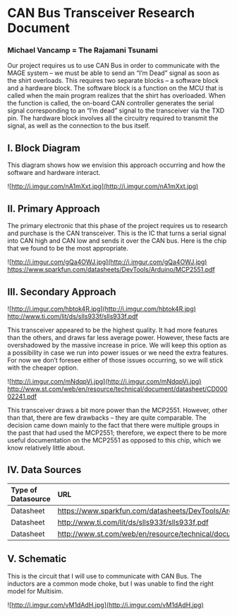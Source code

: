 # CAN Bus Transceiver Research Document #
### Michael Vancamp = The Rajamani Tsunami ###



Our project requires us to use CAN Bus in order to communicate with the MAGE system – we must be able to send an “I’m Dead” signal as soon as the shirt overloads. This requires two separate blocks – a software block and a hardware block. The software block is a function on the MCU that is called when the main program realizes that the shirt has overloaded. When the function is called, the on-board CAN controller generates the serial signal corresponding to an “I’m dead” signal to the transceiver via the TXD pin. The hardware block involves all the circuitry required to transmit the signal, as well as the connection to the bus itself.

## I. Block Diagram ##

This diagram shows how we envision this approach occurring and how the software and hardware interact.

![http://i.imgur.com/nA1mXxt.jpg](http://i.imgur.com/nA1mXxt.jpg)

## II. Primary Approach ##

The primary electronic that this phase of the project requires us to research and purchase is the CAN transceiver. This is the IC that turns a serial signal into CAN high and CAN low and sends it over the CAN bus. Here is the chip that we found to be the most appropriate.

![http://i.imgur.com/gQa4OWJ.jpg](http://i.imgur.com/gQa4OWJ.jpg)
https://www.sparkfun.com/datasheets/DevTools/Arduino/MCP2551.pdf

## III. Secondary Approach ##

![http://i.imgur.com/hbtok4R.jpg](http://i.imgur.com/hbtok4R.jpg)
http://www.ti.com/lit/ds/slls933f/slls933f.pdf

This transceiver appeared to be the highest quality. It had more features than the others, and draws far less average power. However, these facts are overshadowed by the massive increase in price. We will keep this option as a possibility in case we run into power issues or we need the extra features. For now we don’t foresee either of those issues occurring, so we will stick with the cheaper option.

![http://i.imgur.com/mNdqpVi.jpg](http://i.imgur.com/mNdqpVi.jpg)
http://www.st.com/web/en/resource/technical/document/datasheet/CD00002241.pdf

This transceiver draws a bit more power than the MCP2551. However, other than that, there are few drawbacks – they are quite comparable. The decision came down mainly to the fact that there were multiple groups in the past that had used the MCP2551; therefore, we expect there to be more useful documentation on the MCP2551 as opposed to this chip, which we know relatively little about.

## IV. Data Sources ##

|Type of Datasource|URL|Using in Prototype?|
|:-----------------|:--|:------------------|
|Datasheet|https://www.sparkfun.com/datasheets/DevTools/Arduino/MCP2551.pdf|Yes|
|Datasheet|http://www.ti.com/lit/ds/slls933f/slls933f.pdf|No|
|Datasheet|http://www.st.com/web/en/resource/technical/document/datasheet/CD00002241.pdf|No|

## V. Schematic ##

This is the circuit that I will use to communicate with CAN Bus. The inductors are a common mode choke, but I was unable to find the right model for Multisim.

![http://i.imgur.com/vM1dAdH.jpg](http://i.imgur.com/vM1dAdH.jpg)